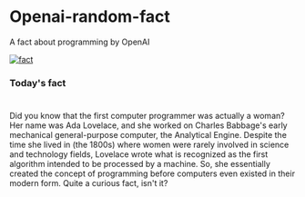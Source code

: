 
# Openai-random-fact
 A fact about programming by OpenAI

[![fact](https://github.com/MarioVidoni/openai-daily-fact/actions/workflows/main.yml/badge.svg)](https://github.com/MarioVidoni/openai-daily-fact/actions/workflows/main.yml)

### Today's fact
# 
Did you know that the first computer programmer was actually a woman? Her name was Ada Lovelace, and she worked on Charles Babbage's early mechanical general-purpose computer, the Analytical Engine. Despite the time she lived in (the 1800s) where women were rarely involved in science and technology fields, Lovelace wrote what is recognized as the first algorithm intended to be processed by a machine. So, she essentially created the concept of programming before computers even existed in their modern form. Quite a curious fact, isn't it?